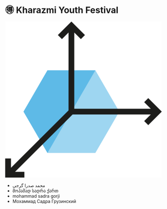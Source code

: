 # 🉐 Kharazmi Youth Festival

<img src="./package/images/icons/icon.png" float="left">

- محمد صدرا گرجی
- მოჰამად სადრა ქართ
- mohammad sadra gorji
- Мохаммад Садра Грузинский